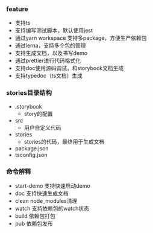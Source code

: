 ### feature
- 支持ts
- 支持编写测试脚本，默认使用jest
- 通过yarn workspace 支持多package，方便生产依赖包
- 通过lerna，支持多个包的管理
- 支持生成文档，以及书写demo
- 通过prettier进行代码格式化
- 支持doc使用源码调试，和storybook文档生成
- 支持typedoc（ts文档）生成


### stories目录结构
- .storybook
  - story的配置
- src
  - 用户自定义代码
- stories
  - stories的代码，最终用于生成文档
- package.json
- tsconfig.json
### 命令解释
- start-demo
  支持快速启动demo
- doc
  支持快速生成文档
- clean
  node_modules清理
- watch
  支持依赖包的watch状态
- build
  依赖包打包
- pub
  依赖包发布
